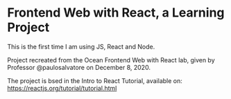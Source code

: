 # Frontend Web with React, a Learning Project
 
This is the first time I am using JS, React and Node.

 Project recreated from the Ocean Frontend Web with React lab, given by Professor @paulosalvatore on December 8, 2020.

 The project is bsed in the Intro to React Tutorial, available on:
 https://reactjs.org/tutorial/tutorial.html
